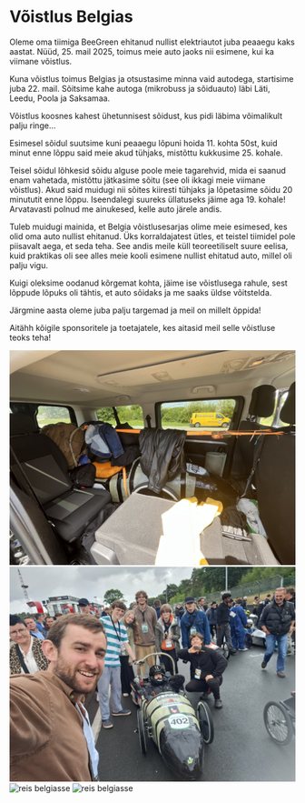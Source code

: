 # Võistlus Belgias

Oleme oma tiimiga BeeGreen ehitanud nullist elektriautot juba peaaegu kaks aastat. Nüüd, 25. mail 2025, toimus meie auto jaoks nii esimene, kui ka viimane võistlus.

Kuna võistlus toimus Belgias ja otsustasime minna vaid autodega, startisime juba 22. mail. Sõitsime kahe autoga (mikrobuss ja sõiduauto) läbi Läti, Leedu, Poola ja Saksamaa.

Võistlus koosnes kahest ühetunnisest sõidust, kus pidi läbima võimalikult palju ringe...

Esimesel sõidul suutsime kuni peaaegu lõpuni hoida 11. kohta 50st, kuid minut enne lõppu said meie akud tühjaks, mistõttu kukkusime 25. kohale.

Teisel sõidul lõhkesid sõidu alguse poole meie tagarehvid, mida ei saanud enam vahetada, mistõttu jätkasime sõitu (see oli ikkagi meie viimane võistlus). Akud said muidugi nii sõites kiiresti tühjaks ja lõpetasime sõidu 20 minututit enne lõppu. Iseendalegi suureks üllatuseks jäime aga 19. kohale! Arvatavasti polnud me ainukesed, kelle auto järele andis.

Tuleb muidugi mainida, et Belgia võistlusesarjas olime meie esimesed, kes olid oma auto nullist ehitanud. Üks korraldajatest ütles, et teistel tiimidel pole piisavalt aega, et seda teha. See andis meile küll teoreetiliselt suure eelisa, kuid praktikas oli see alles meie kooli esimene nullist ehitatud auto, millel oli palju vigu.

Kuigi oleksime oodanud kõrgemat kohta, jäime ise võistlusega rahule, sest lõppude lõpuks oli tähtis, et auto sõidaks ja me saaks üldse võitstelda.

Järgmine aasta oleme juba palju targemad ja meil on millelt õppida!

Aitähh kõigile sponsoritele ja toetajatele, kes aitasid meil selle võistluse teoks teha!

![reis belgiasse](/assets/blog/2025.05/1.jpg)
![reis belgiasse](/assets/blog/2025.05/2.jpg)
![reis belgiasse](/assets/blog/2025.05/3.jpg)
![reis belgiasse](/assets/blog/2025.05/4.jpg)
